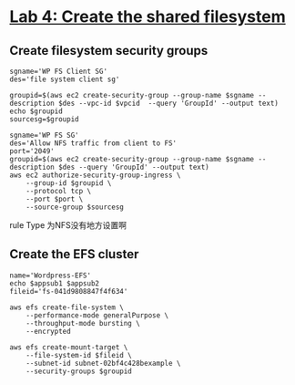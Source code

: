 # [Lab 4: Create the shared filesystem](https://catalog.us-east-1.prod.workshops.aws/workshops/3de93ad5-ebbe-4258-b977-b45cdfe661f1/en-US/database/lab4)
## Create filesystem security groups
```
sgname='WP FS Client SG'
des='file system client sg'
```
```
groupid=$(aws ec2 create-security-group --group-name $sgname --description $des --vpc-id $vpcid  --query 'GroupId' --output text)
echo $groupid
sourcesg=$groupid

```

```
sgname='WP FS SG'
des='Allow NFS traffic from client to FS'
port='2049'
groupid=$(aws ec2 create-security-group --group-name $sgname --description $des --query 'GroupId' --output text)
aws ec2 authorize-security-group-ingress \
    --group-id $groupid \
    --protocol tcp \
    --port $port \
    --source-group $sourcesg
```
rule Type 为NFS没有地方设置啊
## Create the EFS cluster
```
name='Wordpress-EFS'
echo $appsub1 $appsub2
fileid='fs-041d9808847f4f634'
```
```
aws efs create-file-system \
    --performance-mode generalPurpose \
    --throughput-mode bursting \
    --encrypted 

aws efs create-mount-target \
    --file-system-id $fileid \
    --subnet-id subnet-02bf4c428bexample \
    --security-groups $groupid
```
